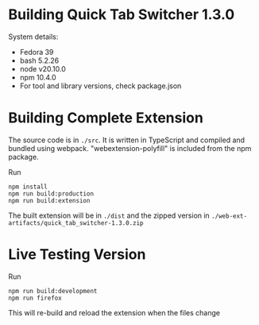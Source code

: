 # Building Quick Tab Switcher 1.3.0

System details:
 * Fedora 39
 * bash 5.2.26
 * node v20.10.0
 * npm 10.4.0
 * For tool and library versions, check package.json

# Building Complete Extension

The source code is in `./src`. It is written in TypeScript and compiled and bundled using webpack. "webextension-polyfill" is included from the npm package.

Run
```shell
npm install
npm run build:production
npm run build:extension
```
The built extension will be in `./dist` and the zipped version in `./web-ext-artifacts/quick_tab_switcher-1.3.0.zip`

# Live Testing Version

Run
```shell
npm run build:development
npm run firefox
```
This will re-build and reload the extension when the files change
